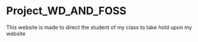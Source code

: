 # Project_WD_AND_FOSS
This website is made to direct the student of my class to take hold upon my website
